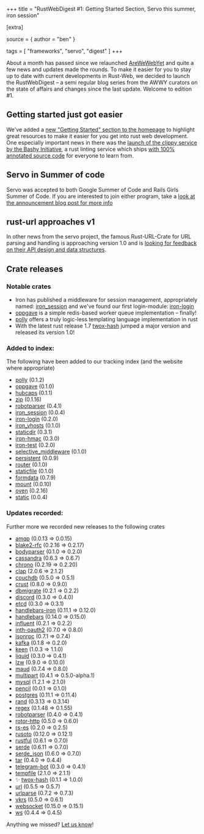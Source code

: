 +++
title = "RustWebDigest #1: Getting Started Section, Servo this summer, iron session"

[extra]

source = { author = "ben" }

tags = [
  "frameworks",
  "servo",
  "digest"
]
+++

About a month has passed since we relaunched [AreWeWebYet](http://www.arewewebyet.org/) and quite a few news and updates made the rounds. To make it easier for you to stay up to date with current developments in Rust-Web, we decided to launch the RustWebDigest – a semi regular blog series from the AWWY curators on the state of affairs and changes since the last update. Welcome to edition #1.

## Getting started just got easier

We've added a [new "Getting Started" section to the homepage](/#getting-started) to highlight great resources to make it easier for you get into rust web development. One especially important news in there was the [launch of the clippy service by the Bashy Initiative](http://www.bashy.io/news/2016/03/05/clippy-linting-as-a-service/), a rust linting service which ships [with 100% annotated source code](https://clippy.bashy.io/docs/) for everyone to learn from.

## Servo in Summer of code

Servo was accepted to both Google Summer of Code and Rails Girls Summer of Code. If you are interested to join either program, take a [look at the announcement blog post for more info](https://blog.servo.org/2016/03/02/summer-of-code/)

## rust-url approaches v1

In other news from the servo project, the famous Rust-URL-Crate for URL parsing and handling is approaching version 1.0 and is [looking for feedback on their API design and data structures](https://github.com/servo/rust-url/pull/176).

## Crate releases

### Notable crates

 - Iron has published a middleware for session management, appropriately named: [iron_session](https://crates.io/crates/iron_session) and we've found our first login-module: [iron-login](https://crates.io/crates/iron-login)
 - [oppgave](https://crates.io/crates/oppgave) is a simple redis-based worker queue implementation – finally!
 - [polly](https://crates.io/crates/polly) offers a truly logic-less templating language implementation in rust
 - With the latest rust release 1.7 [twox-hash](https://crates.io/crates/twox-hash) jumped a major version and released its version 1.0!

### Added to index:
The following have been added to our tracking index (and the website where appropriate)

- [polly](https://crates.io/crates/polly)  (0.1.2)
- [oppgave](https://crates.io/crates/oppgave)  (0.1.0)
- [hubcaps](https://crates.io/crates/hubcaps)  (0.1.1)
- [zip](https://crates.io/crates/zip)  (0.1.16)
- [robotparser](https://crates.io/crates/robotparser)  (0.4.1)
- [iron_session](https://crates.io/crates/iron_session)  (0.0.4)
- [iron-login](https://crates.io/crates/iron-login)  (0.2.0)
- [iron_vhosts](https://crates.io/crates/iron_vhosts)  (0.1.0)
- [staticdir](https://crates.io/crates/staticdir)  (0.3.1)
- [iron-hmac](https://crates.io/crates/iron-hmac)  (0.3.0)
- [iron-test](https://crates.io/crates/iron-test)  (0.2.0)
- [selective_middleware](https://crates.io/crates/selective_middleware)  (0.1.0)
- [persistent](https://crates.io/crates/persistent)  (0.0.9)
- [router](https://crates.io/crates/router)  (0.1.0)
- [staticfile](https://crates.io/crates/staticfile)  (0.1.0)
- [formdata](https://crates.io/crates/formdata)  (0.7.9)
- [mount](https://crates.io/crates/mount)  (0.0.10)
- [oven](https://crates.io/crates/oven)  (0.2.16)
- [static](https://crates.io/crates/static)  (0.0.4)

### Updates recorded:

Further more we recorded new releases to the following crates

 - [amqp](https://crates.io/crates/amqp) (0.0.13 => 0.0.15)
 - [blake2-rfc](https://crates.io/crates/blake2-rfc) (0.2.16 => 0.2.17)
 - [bodyparser](https://crates.io/crates/bodyparser) (0.1.0 => 0.2.0)
 - [cassandra](https://crates.io/crates/cassandra) (0.6.3 => 0.6.7)
 - [chrono](https://crates.io/crates/chrono) (0.2.19 => 0.2.20)
 - [clap](https://crates.io/crates/clap) (2.0.6 => 2.1.2)
 - [couchdb](https://crates.io/crates/couchdb) (0.5.0 => 0.5.1)
 - [crust](https://crates.io/crates/crust) (0.8.0 => 0.9.0)
 - [dbmigrate](https://crates.io/crates/dbmigrate) (0.2.1 => 0.2.2)
 - [discord](https://crates.io/crates/discord) (0.3.0 => 0.4.0)
 - [etcd](https://crates.io/crates/etcd) (0.3.0 => 0.3.1)
 - [handlebars-iron](https://crates.io/crates/handlebars-iron) (0.11.1 => 0.12.0)
 - [handlebars](https://crates.io/crates/handlebars) (0.14.0 => 0.15.0)
 - [influent](https://crates.io/crates/influent) (0.2.1 => 0.2.2)
 - [inth-oauth2](https://crates.io/crates/inth-oauth2) (0.7.0 => 0.8.0)
 - [jsonrpc](https://crates.io/crates/jsonrpc) (0.7.1 => 0.7.4)
 - [kafka](https://crates.io/crates/kafka) (0.1.8 => 0.2.0)
 - [keen](https://crates.io/crates/keen) (1.0.3 => 1.1.0)
 - [liquid](https://crates.io/crates/liquid) (0.3.0 => 0.4.1)
 - [lzw](https://crates.io/crates/lzw) (0.9.0 => 0.10.0)
 - [maud](https://crates.io/crates/maud) (0.7.4 => 0.8.0)
 - [multipart](https://crates.io/crates/multipart) (0.4.1 => 0.5.0-alpha.1)
 - [mysql](https://crates.io/crates/mysql) (1.2.1 => 2.1.0)
 - [pencil](https://crates.io/crates/pencil) (0.0.1 => 0.1.0)
 - [postgres](https://crates.io/crates/postgres) (0.11.1 => 0.11.4)
 - [rand](https://crates.io/crates/rand) (0.3.13 => 0.3.14)
 - [regex](https://crates.io/crates/regex) (0.1.48 => 0.1.55)
 - [robotparser](https://crates.io/crates/robotparser) (0.4.0 => 0.4.1)
 - [rotor-http](https://crates.io/crates/rotor-http) (0.5.0 => 0.6.0)
 - [rs-es](https://crates.io/crates/rs-es) (0.2.0 => 0.2.5)
 - [rusoto](https://crates.io/crates/rusoto) (0.12.0 => 0.12.1)
 - [rustful](https://crates.io/crates/rustful) (0.6.1 => 0.7.0)
 - [serde](https://crates.io/crates/serde) (0.6.11 => 0.7.0)
 - [serde_json](https://crates.io/crates/serde_json) (0.6.0 => 0.7.0)
 - [tar](https://crates.io/crates/tar) (0.4.0 => 0.4.4)
 - [telegram-bot](https://crates.io/crates/telegram-bot) (0.3.0 => 0.4.1)
 - [tempfile](https://crates.io/crates/tempfile) (2.1.0 => 2.1.1)
 - ✨ [twox-hash](https://crates.io/crates/twox-hash) (0.1.1 => 1.0.0)
 - [url](https://crates.io/crates/url) (0.5.5 => 0.5.7)
 - [urlparse](https://crates.io/crates/urlparse) (0.7.2 => 0.7.3)
 - [vkrs](https://crates.io/crates/vkrs) (0.5.0 => 0.6.1)
 - [websocket](https://crates.io/crates/websocket) (0.15.0 => 0.15.1)
 - [ws](https://crates.io/crates/ws) (0.4.4 => 0.4.5)


Anything we missed? [Let us know](https://github.com/bashyHQ/arewewebyet/issues/new)!
